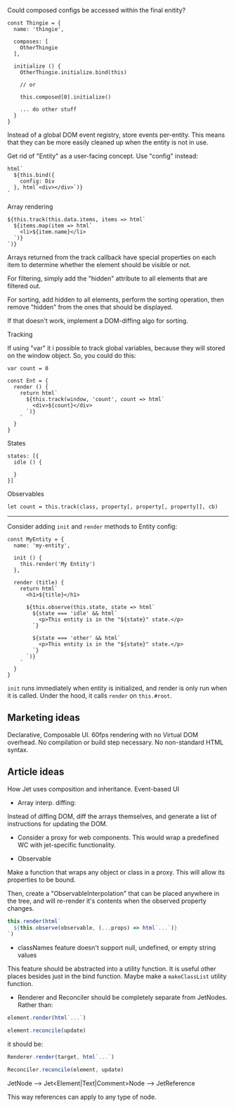 Could composed configs be accessed within the final enitity?

```
const Thingie = {
  name: 'thingie',

  composes: [
    OtherThingie
  ],

  initialize () {
    OtherThingie.initialize.bind(this)

    // or

    this.composed[0].initialize()

    ... do other stuff
  }
}
```

Instead of a global DOM event registry, store events per-entity. This means that they can be more easily cleaned up when the entity is not in use.


Get rid of "Entity" as a user-facing concept. Use "config" instead:

```
html`
  ${this.bind({
    config: Div
  }, html`<div></div>`)}
`
```




Array rendering

```
${this.track(this.data.items, items => html`
  ${items.map(item => html`
    <li>${item.name}</li>
  `)}
`)}
```

Arrays returned from the track callback have special properties on each item to determine whether the element should be visible or not.

For filtering, simply add the "hidden" attribute to all elements that are filtered out.

For sorting, add hidden to all elements, perform the sorting operation, then remove "hidden" from the ones that should be displayed.

If that doesn't work, implement a DOM-diffing algo for sorting.


Tracking

If using "var" it i possible to track global variables, because they will stored on the window object. So, you could do this:

```
var count = 0

const Ent = {
  render () {
    return html`
      ${this.track(window, 'count', count => html`
        <div>${count}</div>
      `)}
    `
  }
}
```


States

```
states: [{
  idle () {

  }
}]
```



Observables

```
let count = this.track(class, property[, property[, property]], cb)
```

------

Consider adding `init` and `render` methods to Entity config:

```
const MyEntity = {
  name: 'my-entity',

  init () {
    this.render('My Entity')
  },

  render (title) {
    return html`
      <h1>${title}</h1>

      ${this.observe(this.state, state => html`
        ${state === 'idle' && html`
          <p>This entity is in the "${state}" state.</p>
        `}

        ${state === 'other' && html`
          <p>This entity is in the "${state}" state.</p>
        `}
      `)}
    `
  }
}
```

`init` runs immediately when entity is initialized, and render is only run when it is called. Under the hood, it calls `render` on `this.#root`.


Marketing ideas
----------------
Declarative, Composable UI.
60fps rendering with no Virtual DOM overhead.
No compilation or build step necessary.
No non-standard HTML syntax.

Article ideas
----------------
How Jet uses composition and inheritance.
Event-based UI


- Array interp. diffing:

Instead of diffing DOM, diff the arrays themselves, and generate a list of instructions for updating the DOM.

- Consider a proxy for web components. This would wrap a predefined WC with jet-specific functionality.

- Observable

Make a function that wraps any object or class in a proxy. This will allow its properties to be bound.

Then, create a "ObservableInterpolation" that can be placed anywhere in the tree, and will re-render it's contents when the observed property changes.

```js
this.render(html`
  ${this.observe(observable, (...props) => html`...`)}
`)
```

- classNames feature doesn't support null, undefined, or empty string values

This feature should be abstracted into a utility function. It is useful other places besides just in the bind function. Maybe make a `makeClassList` utility function.

- Renderer and Reconciler should be completely separate from JetNodes. Rather than:

```js
element.render(html`...`)

element.reconcile(update)
```

it should be:

```js
Renderer.render(target, html`...`)

Reconciler.reconcile(element, update)
```

JetNode --> Jet<Element|Text|Comment>Node --> JetReference

This way references can apply to any type of node.